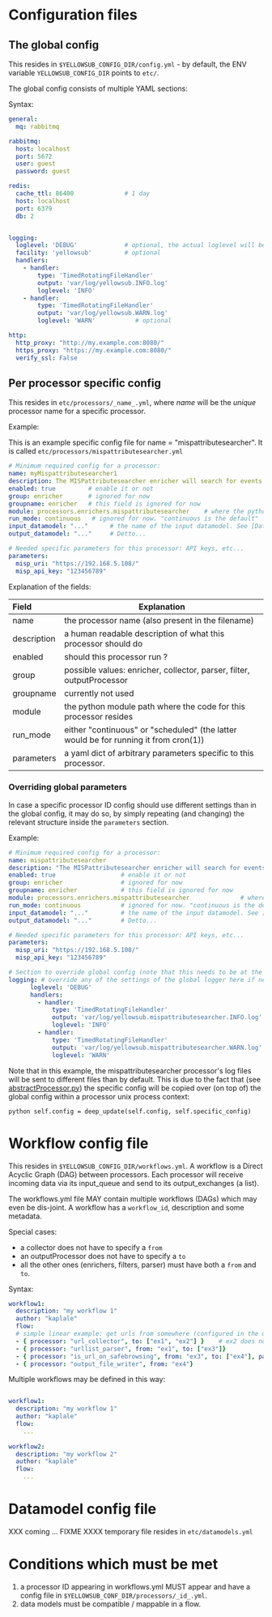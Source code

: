 # Configuration files

## The global config   

This resides in `$YELLOWSUB_CONFIG_DIR/config.yml` - by default, the ENV variable `YELLOWSUB_CONFIG_DIR` points to `etc/`.

The global config consists of multiple YAML sections:

Syntax: 
```yaml
general:
  mq: rabbitmq

rabbitmq:
  host: localhost
  port: 5672
  user: guest 
  password: guest

redis:
  cache_ttl: 86400              # 1 day
  host: localhost
  port: 6379
  db: 2


logging:
  loglevel: 'DEBUG'             # optional, the actual loglevel will be set on the individual handlers, default=DEBUG
  facility: 'yellowsub'         # optional
  handlers:
    - handler:
        type: 'TimedRotatingFileHandler'
        output: 'var/log/yellowsub.INFO.log'
        loglevel: 'INFO'
    - handler:
        type: 'TimedRotatingFileHandler'
        output: 'var/log/yellowsub.WARN.log'
        loglevel: 'WARN'           # optional

http:
  http_proxy: "http://my.example.com:8080/"
  https_proxy: "https://my.example.com:8080/"
  verify_ssl: False
```

## Per processor specific config

This resides in `etc/processors/_name_.yml`, where *name* will be the *unique* processor name for a specific processor.

Example:

This is an example specific config file for name = "mispattributesearcher". 
It is called `etc/processors/mispattributesearcher.yml`

```yaml
# Minimum required config for a processor:
name: myMispattributesearcher1 
description: The MISPattributesearcher enricher will search for events in MISP for a given IoC (IP address, etc..)
enabled: true         # enable it or not
group: enricher       # ignored for now
groupname: enricher   # this field is ignored for now
module: processors.enrichers.mispattributesearcher    # where the python module resides
run_mode: continuous   # ignored for now. "continuous is the default"
input_datamodel: "..."      # the name of the input datamodel. See [Datamodels.md](Datamodels.md)
output_datamodel: "..."     # Detto...

# Needed specific parameters for this processor: API keys, etc...
parameters: 
  misp_uri: "https://192.168.5.108/"                                            
  misp_api_key: "123456789"                                                              
```

Explanation of the fields:

|Field   | Explanation | 
|:------ | ------------ | 
| name  | the processor name (also present in the filename) |
| description | a human readable description of what this processor should do |
| enabled | should this processor run ? |
| group | possible values: enricher, collector, parser, filter, outputProcessor |
| groupname | currently not used |
| module | the python module path where the code for this processor resides |
| run_mode | either "continuous" or "scheduled" (the latter would be for running it from cron(1)) |
| parameters | a yaml dict of arbitrary parameters specific to this processor. |


### Overriding global parameters

In case a specific processor ID config should use different settings than in the global config,
it may do so, by simply repeating (and changing) the relevant structure inside the `parameters` section.

Example:

```yaml
# Minimum required config for a processor:
name: mispattributesearcher
description: "The MISPattributesearcher enricher will search for events in MISP for a given IoC (IP address, etc..)"
enabled: true                  # enable it or not
group: enricher                # ignored for now
groupname: enricher            # this field is ignored for now
module: processors.enrichers.mispattributesearcher              # where the python module resides
run_mode: continuous           # ignored for now. "continuous is the default"
input_datamodel: "..."         # the name of the input datamodel. See [Datamodels.md](Datamodels.md)
output_datamodel: "..."        # Detto...

# Needed specific parameters for this processor: API keys, etc...
parameters: 
  misp_uri: "https://192.168.5.108/"                                            
  misp_api_key: "123456789"     

# Section to override global config (note that this needs to be at the top nesting level!):
logging: # override any of the settings of the global logger here if needed
      loglevel: 'DEBUG'
      handlers:
        - handler:
            type: 'TimedRotatingFileHandler'
            output: 'var/log/yellowsub.mispattributesearcher.INFO.log'
            loglevel: 'INFO'
        - handler:
            type: 'TimedRotatingFileHandler'
            output: 'var/log/yellowsub.mispattributesearcher.WARN.log'
            loglevel: 'WARN'
```

Note that in this example, the mispattributesearcher processor's log files
will be sent to different files than by default. This is due to the fact that (see [abstractProcessor.py](abstractProcessor.py)) 
the specific config will be copied over (on top of) the global config within a processor unix process context:

``python
            self.config = deep_update(self.config, self.specific_config)
``


# Workflow config file

This resides in `$YELLOWSUB_CONFIG_DIR/workflows.yml`.
A workflow is a Direct Acyclic Graph (DAG) between processors. Each processor will 
receive incoming data via its input_queue and send to its output_exchanges (a list).

The workflows.yml file MAY contain multiple workflows (DAGs) which may even be dis-joint.
A workflow has a `workflow_id`, description and some metadata.

Special cases:
* a collector does not have to specify a `from` 
* an outputProcessor does not have to specify a `to`
* all the other ones (enrichers, filters, parser) must have both a `from` and `to`.

Syntax:

```yaml
workflow1:
  description: "my workflow 1"
  author: "kaplale"
  flow:
  # simple linear example: get urls from somewhere (configured in the url_collector.yml) and do parallel lookups in safebrowsing, finally write the enriched results to a file.
  - { processor: "url_collector", to: ["ex1", "ex2"] }    # ex2 does nothing with it
  - { processor: "urllist_parser", from: "ex1", to: ["ex3"]}
  - { processor: "is_url_on_safebrowsing", from: "ex3", to: ["ex4"], paralellism: 3 }
  - { processor: "output_file_writer", from: "ex4"}
```

Multiple workflows may be defined in this way:

```yaml

workflow1:
  description: "my workflow 1"
  author: "kaplale"
  flow:
    ...
  
workflow2:
  description: "my workflow 2"
  author: "kaplale"
  flow:
    ... 
```

# Datamodel config file

XXX coming ... FIXME XXXX temporary file resides in `etc/datamodels.yml`

# Conditions which must be met

1. a processor ID appearing in workflows.yml MUST appear and have a config file in `$YELLOWSUB_CONF_DIR/processors/_id_.yml`.
2. data models must be compatible / mappable in a flow.


